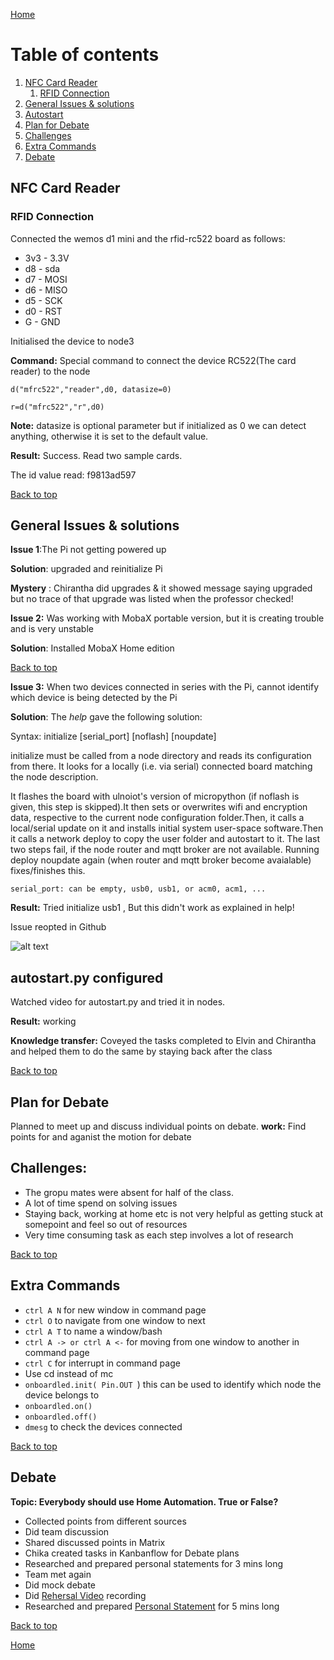 [Home](https://github.com/AnastasiiaMishchenko/Internationals/blob/master/Rosemary%20Poovattil/Portfolio.md)

# Table of contents

1. [NFC Card Reader](#CardReader)
    1. [RFID Connection](#Card)
2. [General Issues & solutions](#issue)
3. [Autostart](#auto)
4. [Plan for Debate](#debat)
5. [Challenges](#challenge)
6. [Extra Commands](#extra)
7. [Debate](#deb)

 
## NFC Card Reader <a name="CardReader"></a>

### RFID Connection<a name="Card"></a>
Connected the wemos d1 mini and the rfid-rc522 board as follows:

- 3v3 - 3.3V
- d8  - sda
- d7  - MOSI
- d6  - MISO
- d5  - SCK
- d0  - RST
- G   - GND

Initialised the device to node3


**Command:**  Special command to connect the device RC522(The card reader) to the node

 ``` d("mfrc522","reader",d0, datasize=0) ```
 
``` r=d("mfrc522","r",d0) ```

**Note:** datasize is optional parameter but if initialized as 0 we can detect anything, otherwise it is set to the default value.


**Result:** Success. Read two sample cards.

The id value read: f9813ad597

<a href="#top">Back to top</a>

## General Issues & solutions<a name="issue"></a>

**Issue 1**:The Pi not getting powered up 


**Solution**: upgraded and reinitialize Pi


**Mystery** : Chirantha did upgrades & it showed message saying upgraded but no trace of that upgrade was listed when the professor checked!


**Issue 2:** Was working with MobaX portable version, but it is creating trouble and is very unstable

**Solution**: Installed MobaX Home edition

<a href="#top">Back to top</a>

**Issue 3:** When two devices connected in series with the Pi, cannot identify which device is being detected by the Pi

**Solution**: The *help* gave the following solution:


Syntax: initialize [serial_port] [noflash] [noupdate]

initialize must be called from a node directory and reads its configuration from there.
It looks for a locally (i.e. via serial) connected board matching the node
description.

It flashes the board with ulnoiot's version of micropython (if noflash is given,
this step is skipped).It then sets or overwrites wifi and encryption data, respective to the current
node configuration folder.Then, it calls a local/serial update on it and installs initial system
user-space software.Then it calls a network deploy to copy the user folder and autostart to it.
The last two steps fail, if the node router and mqtt broker are not available.
Running deploy noupdate again (when router and mqtt broker become avaialable)
fixes/finishes this.

``serial_port: can be empty, usb0, usb1, or acm0, acm1, ... ``



**Result:** Tried initialize usb1 , But this didn't work as explained in help!

Issue reopted in Github

![alt text](https://github.com/AnastasiiaMishchenko/Internationals/blob/master/Rosemary%20Poovattil/Images/issue_ulnoiot.png)


## autostart.py configured<a name="auto"></a>

Watched video for autostart.py and tried it in nodes.

**Result:** working 


**Knowledge transfer:** Coveyed the tasks completed to Elvin and Chirantha and helped them to do the same by staying back after the class

<a href="#top">Back to top</a>

## Plan for Debate<a name="debate"></a>
Planned to meet up and discuss individual points on debate. </b>
**work:** Find points for and aganist the motion for debate
 
 ## Challenges: <a name="challenge"></a>
 - The gropu mates were absent for half of the class. 
 - A lot of time spend on solving issues
 - Staying back, working at home etc is not very helpful as getting stuck at somepoint and feel so out of resources 
 - Very time consuming task as each step involves a lot of research
 
 <a href="#top">Back to top</a>
 
 ## Extra Commands<a name="extra"></a>
- ```ctrl A N``` for new window in command page 
- ```ctrl O``` to navigate from one window to next
- ```ctrl A T``` to name a window/bash
- ```ctrl A -> or ctrl A <-``` for moving from one window to another in command page
- ```ctrl C``` for interrupt in command page
- Use cd instead of mc
- ```onboardled.init( Pin.OUT ```) this can be used to identify which node the device belongs to
- ```onboardled.on()```
- ```onboardled.off()```
- ```dmesg``` to check the devices connected 

<a href="#top">Back to top</a>

## Debate<a name="deb"></a>

**Topic: Everybody should use Home Automation. True or False?**

- Collected points from different sources
- Did team discussion
- Shared discussed points in Matrix
- Chika created tasks in Kanbanflow for Debate plans
- Researched and prepared personal statements for 3 mins long
- Team met again 
- Did mock debate
- Did [Rehersal Video](https://www.youtube.com/watch?v=1JOWhVgcfnY&feature=youtu.be)
 recording
- Researched and prepared [Personal Statement](https://github.com/AnastasiiaMishchenko/Internationals/blob/master/Rosemary%20Poovattil/Lecture%20Notes/Debate_PersonalStatement.md) for 5 mins long


<a href="#top">Back to top</a>

[Home](https://github.com/AnastasiiaMishchenko/Internationals/blob/master/Rosemary%20Poovattil/Portfolio.md)

